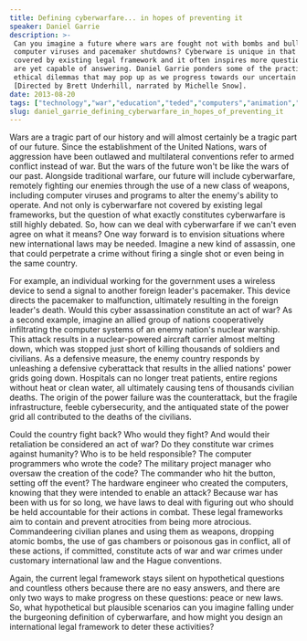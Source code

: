 ```yaml
---
title: Defining cyberwarfare... in hopes of preventing it
speaker: Daniel Garrie
description: >-
 Can you imagine a future where wars are fought not with bombs and bullets but
 computer viruses and pacemaker shutdowns? Cyberware is unique in that it is not
 covered by existing legal framework and it often inspires more questions than we
 are yet capable of answering. Daniel Garrie ponders some of the practical and
 ethical dilemmas that may pop up as we progress towards our uncertain future.
 [Directed by Brett Underhill, narrated by Michelle Snow].
date: 2013-08-20
tags: ["technology","war","education","teded","computers","animation","morality","invention","government","hack"]
slug: daniel_garrie_defining_cyberwarfare_in_hopes_of_preventing_it
---
```


Wars are a tragic part of our history and will almost certainly be a tragic part of our
future. Since the establishment of the United Nations, wars of aggression have been
outlawed and multilateral conventions refer to armed conflict instead of war. But the wars
of the future won't be like the wars of our past. Alongside traditional warfare, our
future will include cyberwarfare, remotely fighting our enemies through the use of a new
class of weapons, including computer viruses and programs to alter the enemy's ability to
operate. And not only is cyberwarfare not covered by existing legal frameworks, but the
question of what exactly constitutes cyberwarfare is still highly debated. So, how can we
deal with cyberwarfare if we can't even agree on what it means? One way forward is to
envision situations where new international laws may be needed. Imagine a new kind of
assassin, one that could perpetrate a crime without firing a single shot or even being in
the same country.

For example, an individual working for the government uses a wireless device to send a
signal to another foreign leader's pacemaker. This device directs the pacemaker to
malfunction, ultimately resulting in the foreign leader's death. Would this cyber
assassination constitute an act of war? As a second example, imagine an allied group of
nations cooperatively infiltrating the computer systems of an enemy nation's nuclear
warship. This attack results in a nuclear-powered aircraft carrier almost melting down,
which was stopped just short of killing thousands of soldiers and civilians. As a
defensive measure, the enemy country responds by unleashing a defensive cyberattack that
results in the allied nations' power grids going down. Hospitals can no longer treat
patients, entire regions without heat or clean water, all ultimately causing tens of
thousands civilian deaths. The origin of the power failure was the counterattack, but the
fragile infrastructure, feeble cybersecurity, and the antiquated state of the power grid
all contributed to the deaths of the civilians.

Could the country fight back? Who would they fight? And would their retaliation be
considered an act of war? Do they constitute war crimes against humanity? Who is to be
held responsible? The computer programmers who wrote the code? The military project
manager who oversaw the creation of the code? The commander who hit the button, setting
off the event? The hardware engineer who created the computers, knowing that they were
intended to enable an attack? Because war has been with us for so long, we have laws to
deal with figuring out who should be held accountable for their actions in combat. These
legal frameworks aim to contain and prevent atrocities from being more atrocious.
Commandeering civilian planes and using them as weapons, dropping atomic bombs, the use of
gas chambers or poisonous gas in conflict, all of these actions, if committed, constitute
acts of war and war crimes under customary international law and the Hague
conventions.

Again, the current legal framework stays silent on hypothetical questions and countless
others because there are no easy answers, and there are only two ways to make progress on
these questions: peace or new laws. So, what hypothetical but plausible scenarios can you
imagine falling under the burgeoning definition of cyberwarfare, and how might you design
an international legal framework to deter these activities?

<!--
ad_duration=0
event="TED-Ed"
external_start_time=0
intro_duration=0
is_subtitle_required="False"
is_talk_featured="False"
language="en"
language_swap="False"
native_language="en"
number_of_related_talks=6
number_of_speakers=1
number_of_subtitled_videos=0
number_of_tags=10
number_of_talk_download_languages=19
number_of_talk_more_resources=0
number_of_talk_recommendations=0
number_of_talks_take_actions=0
post_ad_duration=0
published_timestamp="2020-06-05 14:34:33"
recording_date="2013-08-20"
speaker_is_published=0
speaker_name="Daniel Garrie"
talk_name="Defining cyberwarfare... in hopes of preventing it"
talks_tags=["technology","war","education","teded","computers","animation","morality","invention","government","hack"]
url_webpage="https://www.ted.com/talks/daniel_garrie_defining_cyberwarfare_in_hopes_of_preventing_it"
video_type_name="TED-Ed Original"
-->
